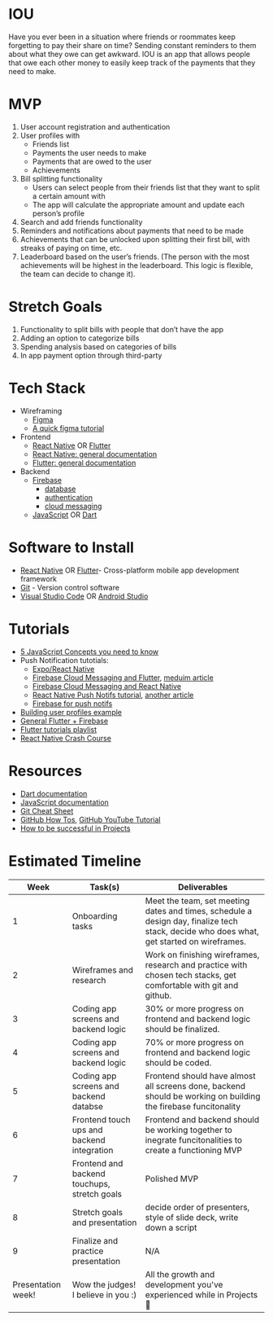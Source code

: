 # IOU
Have you ever been in a situation where friends or roommates keep forgetting to pay their share on time? Sending constant reminders to them about what they owe can get awkward. IOU is an app that allows people that owe each other money to easily keep track of the payments that they need to make.

# MVP
1. User account registration and authentication
2. User profiles with 
    - Friends list
    - Payments the user needs to make 
    - Payments that are owed to the user 
    - Achievements
3. Bill splitting functionality
    - Users can select people from their friends list that they want to split a certain amount with
    - The app will calculate the appropriate amount and update each person’s profile
4. Search and add friends functionality
5. Reminders and notifications about payments that need to be made
6. Achievements that can be unlocked upon splitting their first bill, with streaks of paying on time, etc. 
7. Leaderboard based on the user’s friends. (The person with the most achievements will be highest in the leaderboard. This logic is flexible, the team can decide to change it).

# Stretch Goals
1. Functionality to split bills with people that don’t have the app
2. Adding an option to categorize bills
3. Spending analysis based on categories of bills
4. In app payment option through third-party

# Tech Stack
- Wireframing
  - [Figma](https://www.figma.com)
  - [A quick figma tutorial](https://www.youtube.com/watch?v=FTFaQWZBqQ8)
- Frontend
  - [React Native](https://reactnative.dev)  OR [Flutter](https://flutter.dev)
  - [React Native: general documentation](https://reactnative.dev/docs/getting-started)
  - [Flutter: general documentation](https://docs.flutter.dev)
- Backend
  - [Firebase](https://firebase.google.com)
    - [database](https://firebase.google.com/docs/database)
    - [authentication](https://firebase.google.com/docs/auth)
    - [cloud messaging](https://firebase.google.com/docs/cloud-messaging)
  - [JavaScript](https://www.youtube.com/watch?v=W6NZfCO5SIk) OR [Dart](https://www.youtube.com/watch?v=veMhOYRib9o)

# Software to Install
- [React Native](https://reactnative.dev/docs/environment-setup) OR [Flutter](https://docs.flutter.dev/get-started/install)- Cross-platform mobile app development framework
- [Git](https://git-scm.com/downloads) - Version control software
- [Visual Studio Code](https://code.visualstudio.com/download) OR [Android Studio](https://developer.android.com/studio/?gclid=Cj0KCQiAxoiQBhCRARIsAPsvo-xXX5s86oGHEjB2qkbUpziXVTtE7hKYu-75k1RGtP3RvP7XNLb1n4UaAnxGEALw_wcB&gclsrc=aw.ds)

# Tutorials
- [5 JavaScript Concepts you need to know](https://www.youtube.com/watch?v=a00NRSFgHsY)
- Push Notification tutotials:
  - [Expo/React Native](https://www.youtube.com/watch?v=jX5axGXJBa4)
  - [Firebase Cloud Messaging and Flutter](https://www.youtube.com/watch?v=2TSm2YGBT1s), [meduim article](https://medium.com/comerge/implementing-push-notifications-in-flutter-apps-aef98451e8f1)
  - [Firebase Cloud Messaging and React Native](https://medium.com/@anum.amin/react-native-integrating-push-notifications-using-fcm-349fff071591)
  - [React Native Push Notifs tutorial](https://www.youtube.com/watch?v=C9raKcEvptA), [another article](https://blog.logrocket.com/how-to-create-and-send-push-notifications-in-react-native/)
  - [Firebase for push notifs](https://medium.com/firebase-developers/build-a-transactional-push-notifications-system-using-only-firebase-2b792bb25a60)
 - [Building user profiles example](https://www.youtube.com/watch?v=1hPgQWbWmEk)
 - [General Flutter + Firebase](https://www.youtube.com/watch?v=sfA3NWDBPZ4)
 - [Flutter tutorials playlist](https://youtube.com/playlist?list=PL4cUxeGkcC9jLYyp2Aoh6hcWuxFDX6PBJ)
 - [React Native Crash Course](https://www.youtube.com/watch?v=Hf4MJH0jDb4)

# Resources
- [Dart documentation](https://dart.dev/guides)
- [JavaScript documentation](https://developer.mozilla.org/en-US/docs/Web/JavaScript)
- [Git Cheat Sheet](https://education.github.com/git-cheat-sheet-education.pdf)
- [GitHub How Tos](https://docs.github.com/en/get-started/quickstart/hello-world), [GitHub YouTube Tutorial](https://www.youtube.com/watch?v=SWYqp7iY_Tc)
- [How to be successful in Projects](https://docs.google.com/document/d/18Zi3DrKG5e6g5Bojr8iqxIu6VIGl86YBSFlsnJnlM88/edit?usp=sharing)


# Estimated Timeline
|   Week   |          Task(s)          |          Deliverables         |
| -------- | ------------------------- | ----------------------------- |
| 1        | Onboarding tasks          | Meet the team, set meeting dates and times, schedule a design day, finalize tech stack, decide who does what, get started on wireframes. |
| 2        | Wireframes and research| Work on finishing wireframes, research and practice with chosen tech stacks, get comfortable with git and github. |
| 3        | Coding app screens and backend logic | 30% or more progress on frontend and backend logic should be finalized. |
| 4        | Coding app screens and backend logic | 70% or more progress on frontend and backend logic should be coded. |
| 5        | Coding app screens and backend databse | Frontend should have almost all screens done, backend should be working on building the firebase funcitonality|
| 6        | Frontend touch ups and backend integration | Frontend and backend should be working together to inegrate funcitonalities to create a functioning MVP |
| 7        | Frontend and backend touchups, stretch goals | Polished MVP |
| 8        | Stretch goals and presentation | decide order of presenters, style of slide deck, write down a script |
| 9        | Finalize and practice presentation | N/A |
| Presentation week! | Wow the judges! I believe in you :) | All the growth and development you've experienced while in Projects :blue_heart: |
